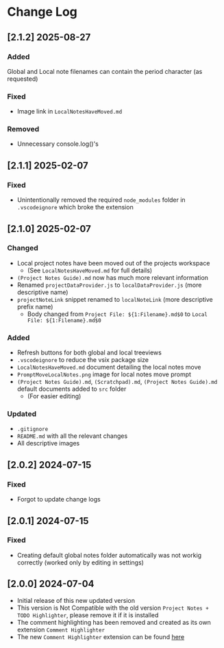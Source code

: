 # Change Log

<!-- ## [v-inc] ${YEAR4}-${MONTHNUMBER}-${DATE} -->

## [2.1.2] 2025-08-27
### Added
Global and Local note filenames can contain the period character (as requested)

### Fixed
- Image link in `LocalNotesHaveMoved.md`

### Removed
- Unnecessary console.log()'s

## [2.1.1] 2025-02-07
### Fixed
- Unintentionally removed the required `node_modules` folder in `.vscodeignore` which broke the extension

## [2.1.0] 2025-02-07
### Changed
- Local project notes have been moved out of the projects workspace
  - (See `LocalNotesHaveMoved.md` for full details)
- `(Project Notes Guide).md` now has much more relevant information
- Renamed `projectDataProvider.js` to `localDataProvider.js` (more descriptive name)
- `projectNoteLink` snippet renamed to `localNoteLink` (more descriptive prefix name)
  - Body changed from `Project File: ${1:Filename}.md$0` to `Local File: ${1:Filename}.md$0`

### Added
- Refresh buttons for both global and local treeviews
- `.vscodeignore` to reduce the vsix package size
- `LocalNotesHaveMoved.md` document detailing the local notes move
- `PromptMoveLocalNotes.png` image for local notes move prompt
- `(Project Notes Guide).md`, `(Scratchpad).md`, `(Project Notes Guide).md` default documents added to `src` folder
  - (For easier editing)

### Updated
- `.gitignore`
- `README.md` with all the relevant changes
- All descriptive images

## [2.0.2] 2024-07-15
### Fixed
- Forgot to update change logs

## [2.0.1] 2024-07-15
### Fixed
- Creating default global notes folder automatically was not workig correctly (worked only by editing in settings)

## [2.0.0] 2024-07-04
- Initial release of this new updated version
- This version is Not Compatible with the old version `Project Notes + TODO Highlighter`, please remove it if it is installed
- The comment highlighting has been removed and created as its own extension `Comment Highlighter`
- The new `Comment Highlighter` extension can be found [here](https://marketplace.visualstudio.com/items?itemName=willasm.comment-highlighter)

